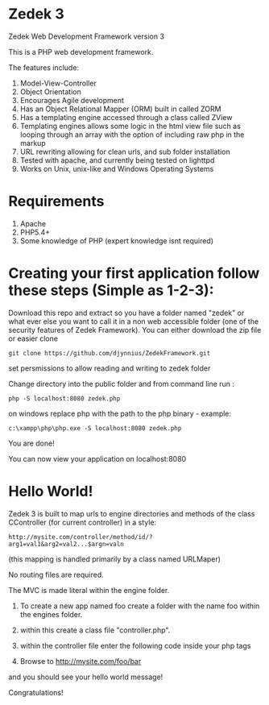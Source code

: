 Zedek 3
========

Zedek Web Development Framework version 3

This is a PHP web development framework. 

The features include:

1. Model-View-Controller
2. Object Orientation
3. Encourages Agile development
4. Has an Object Relational Mapper (ORM) built in called ZORM
5. Has a templating engine accessed through a class called ZView
6. Templating engines allows some logic in the html view file such as looping through an array with the option of including raw php in the markup 
7. URL rewriting allowing for clean urls, and sub folder installation
8. Tested with apache, and currently being tested on lighttpd
9. Works on Unix, unix-like and Windows Operating Systems

Requirements
=============
1. Apache
2. PHP5.4+
3. Some knowledge of PHP (expert knowledge isnt required)

Creating your first application follow these steps (Simple as 1-2-3):
======================================================================

Download this repo and extract so you have a folder named "zedek" or what ever else you want to call it in a non web accessible folder (one of the security features of Zedek Framework). You can either download the zip file or easier clone 

	git clone https://github.com/djynnius/ZedekFramework.git

set persmissions to allow reading and writing to zedek folder

Change directory into the public folder and from command line run :

    php -S localhost:8080 zedek.php

on windows replace php with the path to the php binary - example:
	
	c:\xampp\php\php.exe -S localhost:8080 zedek.php


You are done!

You can now view your application on localhost:8080


Hello World!
============

Zedek 3 is built to map urls to engine directories and methods of the class CController (for current controller) in a style:

    http://mysite.com/controller/method/id/?arg1=val1&arg2=val2...$argn=valn

(this mapping is handled primarily by a class named URLMaper) 

No routing files are required.

The MVC is made literal within the engine folder. 

1. To create a new app named foo create a folder with the name foo within the engines folder.
2. within this create a class file "controller.php".
3. within the controller file enter the following code inside your php tags

    <?php
    namespace __zf__;
    class CController extends ZController{
        function bar(){
            print "Hello World";
        }
    }
    

4. Browse to http://mysite.com/foo/bar

and you should see your hello world message!

Congratulations!
